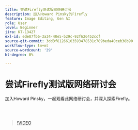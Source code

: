 ```yaml
---
title: 尝试Firefly测试版网络研讨会
description: 加入Howard Pinsky的Firefly
feature: Image Editing, Gen AI
role: User
level: Beginner
jira: KT-13427
exl-id: ede87fb6-3a34-40e5-b29c-92f626452ccf
source-git-commit: 3dd3f81266103593478531c789beda40ceb38b90
workflow-type: tm+mt
source-wordcount: '29'
ht-degree: 0%

---
```


# 尝试Firefly测试版网络研讨会

加入Howard Pinsky，一起观看此网络研讨会，并深入探索Firefly。

<br> 

>[!VIDEO](https://video.tv.adobe.com/v/3420252?quality=12&learn=on&hidetitle=true)
